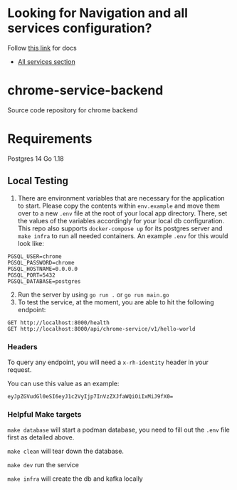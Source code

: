 # Looking for Navigation and all services configuration?

Follow [this link](./docs/cloud-services-config.md) for docs

- [All services section](./docs/cloud-services-config.md#allservices)

# chrome-service-backend
Source code repository for chrome backend

# Requirements
Postgres 14
Go 1.18 

## Local Testing

1. There are environment variables that are necessary for the application to start. Please copy the contents within `env.example` and move them over to a new `.env` file at the root of your local app directory. There, set the values of the variables accordingly for your local db configuration. This repo also supports `docker-compose up` for its postgres server and `make infra` to run all needed containers. An example `.env` for this would look like:
```
PGSQL_USER=chrome
PGSQL_PASSWORD=chrome
PGSQL_HOSTNAME=0.0.0.0
PGSQL_PORT=5432
PGSQL_DATABASE=postgres
```
2. Run the server by using `go run .` or `go run main.go`
3. To test the service, at the moment, you are able to hit the following endpoint:
```
GET http://localhost:8000/health
GET http://localhost:8000/api/chrome-service/v1/hello-world
```

### Headers

To query any endpoint, you will need a `x-rh-identity` header in your request.

You can use this value as an example:

```
eyJpZGVudGl0eSI6eyJ1c2VyIjp7InVzZXJfaWQiOiIxMiJ9fX0=
```

### Helpful Make targets

`make database` will start a podman database, you need to fill out the `.env` file first as detailed above. 

`make clean` will tear down the database.

`make dev` run the service

`make infra` will create the db and kafka locally
